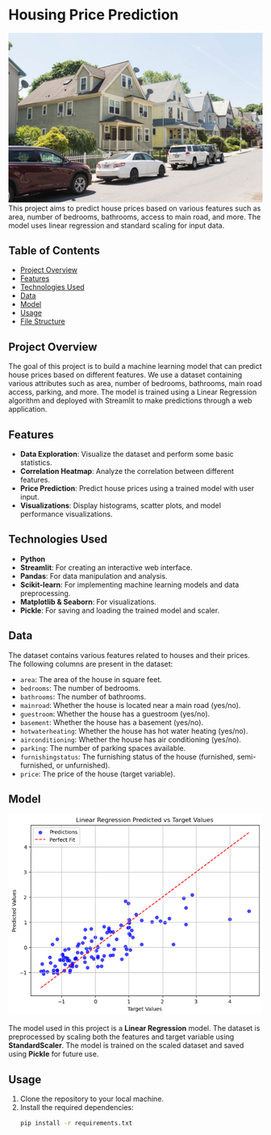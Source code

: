 # Housing Price Prediction


![Image Description](media/Background.jpg)
This project aims to predict house prices based on various features such as area, number of bedrooms, bathrooms, access to main road, and more. The model uses linear regression and standard scaling for input data.

## Table of Contents

- [Project Overview](#project-overview)
- [Features](#features)
- [Technologies Used](#technologies-used)
- [Data](#data)
- [Model](#model)
- [Usage](#usage)
- [File Structure](#file-structure)

## Project Overview

The goal of this project is to build a machine learning model that can predict house prices based on different features. We use a dataset containing various attributes such as area, number of bedrooms, bathrooms, main road access, parking, and more. The model is trained using a Linear Regression algorithm and deployed with Streamlit to make predictions through a web application.

## Features

- **Data Exploration**: Visualize the dataset and perform some basic statistics.
- **Correlation Heatmap**: Analyze the correlation between different features.
- **Price Prediction**: Predict house prices using a trained model with user input.
- **Visualizations**: Display histograms, scatter plots, and model performance visualizations.

## Technologies Used

- **Python**
- **Streamlit**: For creating an interactive web interface.
- **Pandas**: For data manipulation and analysis.
- **Scikit-learn**: For implementing machine learning models and data preprocessing.
- **Matplotlib & Seaborn**: For visualizations.
- **Pickle**: For saving and loading the trained model and scaler.

## Data

The dataset contains various features related to houses and their prices. The following columns are present in the dataset:

- `area`: The area of the house in square feet.
- `bedrooms`: The number of bedrooms.
- `bathrooms`: The number of bathrooms.
- `mainroad`: Whether the house is located near a main road (yes/no).
- `guestroom`: Whether the house has a guestroom (yes/no).
- `basement`: Whether the house has a basement (yes/no).
- `hotwaterheating`: Whether the house has hot water heating (yes/no).
- `airconditioning`: Whether the house has air conditioning (yes/no).
- `parking`: The number of parking spaces available.
- `furnishingstatus`: The furnishing status of the house (furnished, semi-furnished, or unfurnished).
- `price`: The price of the house (target variable).

## Model
![Image Description](media/model.png)

The model used in this project is a **Linear Regression** model. The dataset is preprocessed by scaling both the features and target variable using **StandardScaler**. The model is trained on the scaled dataset and saved using **Pickle** for future use.

## Usage

1. Clone the repository to your local machine.
2. Install the required dependencies:
   ```bash
   pip install -r requirements.txt
